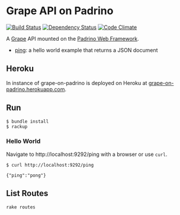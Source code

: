 Grape API on Padrino
====================

[![Build Status](https://travis-ci.org/ruby-grape/grape-on-padrino.svg?branch=master)](https://travis-ci.org/ruby-grape/grape-on-padrino)
[![Dependency Status](https://gemnasium.com/ruby-grape/grape-on-padrino.svg)](https://gemnasium.com/ruby-grape/grape-on-padrino)
[![Code Climate](https://codeclimate.com/github/ruby-grape/grape-on-padrino.svg)](https://codeclimate.com/github/ruby-grape/grape-on-padrino)

A [Grape](http://github.com/ruby-grape/grape) API mounted on the [Padrino Web Framework](http://www.padrinorb.com).

* [ping](api/ping.rb): a hello world example that returns a JSON document

Heroku
------

In instance of grape-on-padrino is deployed on Heroku at [grape-on-padrino.herokuapp.com](http://grape-on-padrino.herokuapp.com/ping).

Run
---

```
$ bundle install
$ rackup
```

### Hello World

Navigate to http://localhost:9292/ping with a browser or use `curl`.

```
$ curl http://localhost:9292/ping

{"ping":"pong"}
```

List Routes
-----------

```
rake routes
```

